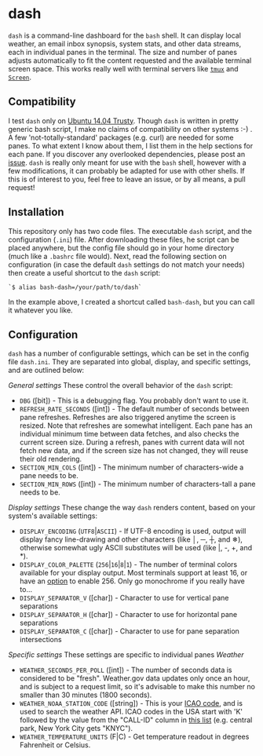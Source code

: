 dash
===
`dash` is a command-line dashboard for the `bash` shell. It can display local
weather, an email inbox synopsis, system stats, and other data streams, each in
individual panes in the terminal. The size and number of panes adjusts
automatically to fit the content requested and the available terminal screen
space. This works really well with terminal servers like
[`tmux`](http://manpages.ubuntu.com/manpages/trusty/man1/tmux.1.html) and
[`Screen`](http://manpages.ubuntu.com/manpages/trusty/man1/screen.1.html).

Compatibility
---
I test `dash` only on [Ubuntu 14.04 Trusty](http://packages.ubuntu.com/trusty/kernel/linux-image-3.13.0-46-generic).
Though `dash` is written in pretty generic bash script, I make no claims of
compatibility on other systems :-) . A few 'not-totally-standard' packages
(e.g. curl) are needed for some panes. To what extent I know about them, I list
them in the help sections for each pane. If you discover any overlooked
dependencies, please post an [issue](https://github.com/pieman72/dash/issues).
`dash` is really only meant for use with the `bash` shell, however with a few
modifications, it can probably be adapted for use with other shells. If this is
of interest to you, feel free to leave an issue, or by all means, a pull
request!

Installation
---
This repository only has two code files. The executable `dash` script, and the
configuration (`.ini`) file. After downloading these files, he script can be
placed anywhere, but the config file should go in your home directory (much
like a `.bashrc` file would). Next, read the following section on configuration
(in case the default `dash` settings do not match your needs) then create a
useful shortcut to the `dash` script:

    `$ alias bash-dash=/your/path/to/dash`

In the example above, I created a shortcut called `bash-dash`, but you can call
it whatever you like.

Configuration
---
`dash` has a number of configurable settings, which can be set in the config
file `dash.ini`. They are separated into global, display, and specific
settings, and are outlined below:

*General settings* These control the overall behavior of the `dash` script:
* `DBG` ([bit]) - This is a debugging flag. You probably don't want to use it.
* `REFRESH_RATE_SECONDS` ([int]) - The default number of seconds between pane
refreshes. Refreshes are also triggered anytime the screen is resized. Note
that refreshes are somewhat intelligent. Each pane has an individual minimum
time between data fetches, and also checks the current screen size. During a
refresh, panes with current data will not fetch new data, and if the screen
size has not changed, they will reuse their old rendering.
* `SECTION_MIN_COLS` ([int]) - The minimum number of characters-wide a pane
needs to be.
* `SECTION_MIN_ROWS` ([int]) - The minimum number of characters-tall a pane
needs to be.

*Display settings* These change the way `dash` renders content, based on your
system's available settings:
* `DISPLAY_ENCODING` (`UTF8`|`ASCII`) - If UTF-8 encoding is used, output will
display fancy line-drawing and other characters (like &#x2502;, &#x2500;,
&#x253c;, and &#x2744;), otherwise somewhat ugly ASCII substitutes will be used
(like |, -, +, and &#x2a;).
* `DISPLAY_COLOR_PALETTE` (`256`|`16`|`8`|`1`) - The number of terminal colors
available for your display output. Most terminals support at least 16, or have
an [option](https://push.cx/2008/256-color-xterms-in-ubuntu) to enable 256.
Only go monochrome if you really have to...
* `DISPLAY_SEPARATOR_V` ([char]) - Character to use for vertical pane
separations
* `DISPLAY_SEPARATOR_H` ([char]) - Character to use for horizontal pane
separations
* `DISPLAY_SEPARATOR_C` ([char]) - Character to use for pane separation
intersections

*Specific settings* These settings are specific to individual panes
_*Weather*_
* `WEATHER_SECONDS_PER_POLL` ([int]) - The number of seconds data is considered
to be "fresh". Weather.gov data updates only once an hour, and is subject to a
request limit, so it's advisable to make this number no smaller than 30 minutes
(1800 seconds).
* `WEATHER_NOAA_STATION_CODE` ([string]) - This is your [ICAO code](http://en.wikipedia.org/wiki/International_Civil_Aviation_Organization_airport_code),
and is used to search the weather API. ICAO codes in the USA start with 'K'
followed by the value from the "CALL-ID" column in
[this list](http://www.weather2000.com/1st_order_wbans.txt) (e.g. central park,
New York City gets "KNYC").
* `WEATHER_TEMPERATURE_UNITS` (F|C) - Get temperature readout in degrees
Fahrenheit or Celsius.
